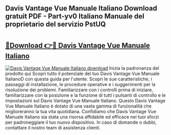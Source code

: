 ## Davis Vantage Vue Manuale Italiano Download gratuit PDF - Part-yv0 Italiano Manuale del proprietario del servizio PstUQ

# <h2><a href="http://dfdsguo.blite.top/?on=Davis+Vantage+Vue+Manuale+Italiano">🔗Download 👉🔴 Davis Vantage Vue Manuale Italiano</a></h2>

[![Davis Vantage Vue Manuale Italiano download](https://i.imgur.com/lujVjoI.png)](http://dfdsguo.blite.top/?on=Davis+Vantage+Vue+Manuale+Italiano)
Inizia la padronanza del prodotto qui Scopri tutto il potenziale del tuo Davis Vantage Vue Manuale ItalianoD con questa guida per l'utente. Scopri le sue caratteristiche, i passaggi di installazione, le procedure operative e i suggerimenti per la risoluzione dei problemi. Familiarizzare con i controlli prima di iniziare, familiarizzare con la posizione e la funzione di tutti i pulsanti di controllo e le impostazioni sul Davis Vantage Vue Manuale Italiano. Questo Davis Vantage Vue Manuale Italiano è dotato di una vasta gamma di funzionalità che miglioreranno la tua vita quotidiana. Confidiamo che Davis Vantage Vue Manuale Italiano sia stata una risorsa affidabile ed efficace nei tuoi sforzi per padroneggiare il tuo nuovo dispositivo. In caso di domande o dubbi, contattare il nostro team di assistenza clienti.
